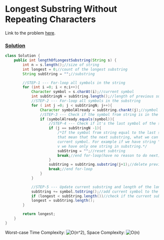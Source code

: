 # Longest Substring Without Repeating Characters

Link to the problem [here](https://leetcode.com/problems/longest-substring-without-repeating-characters).

### [Solution](/String/3.%20Longest%20Substring%20Without%20Repeating%20Characters/Solution.java)

```java
class Solution {
    public int lengthOfLongestSubstring(String s) {
        int n = s.length();//size of string
        int longest = 0;//count of the longest substring
        String subString = "";//substring

        //STEP-1 --- For-loop all symbols in the string
        for (int i =0; i < n;i++){
            Character symbol = s.charAt(i);//current symbol
            int subStringN = subString.length();//length of previous substring
            //STEP-2 --- For-loop all symbols in the substring
            for ( int j =0; j < subStringN; j++){
                Character symbolAlready = subString.charAt(j);//symbol from substring
                //STEP-3 --- Check if the symbol from string is in the substring
                if (symbolAlready.equals(symbol)){
                    //STEP-4 --- Check if it's the last symbol of the substring
                    if (j == subStringN -1){
                        /*If the symbol from string equal to the last symbol from substring,
                        that mean that the next substring, what we can check start from the
                        current symbol. For example if we have string "fgvv", tha tmean from the second
                        v we have only one string in substring.*/
                        subString = "";//reset subtring
                        break;//end for-loop(have no reason to do next)
                    }
                    subString = subString.substring(j+1);//delete previous symbol in substring
                    break;//end for-loop
                }
            }

            //STEP-5 --- Update current substring and length of the longest substring
            subString += symbol.toString();//add current symbol to the substring
            if (longest < subString.length())//check if the current substring longer that longest
            longest = subString.length();
        }

        return longest;
    }
}
```

Worst-case Time Complexity: ![O(n^2)](<https://latex.codecogs.com/svg.image?\inline&space;O(n^2)>), Space Complexity: ![O(n)](<https://latex.codecogs.com/svg.image?\inline&space;O(n)>)
